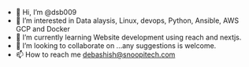 - 👋 Hi, I’m @dsb009
- 👀 I’m interested in Data alaysis, Linux, devops, Python, Ansible, AWS GCP and Docker
- 🌱 I’m currently learning Website development using reach and nextjs.
- 💞️ I’m looking to collaborate on ...any suggestions is welcome.
- 📫 How to reach me debashish@snoopitech.com

<!---
dsb009/dsb009 is a ✨ special ✨ repository because its `README.md` (this file) appears on your GitHub profile.
You can click the Preview link to take a look at your changes.
--->
